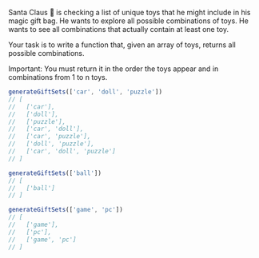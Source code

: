 Santa Claus 🎅 is checking a list of unique toys that he might include in his magic gift bag. He wants to explore all possible combinations of toys. He wants to see all combinations that actually contain at least one toy.

Your task is to write a function that, given an array of toys, returns all possible combinations.

Important: You must return it in the order the toys appear and in combinations from 1 to n toys.

```js
generateGiftSets(['car', 'doll', 'puzzle'])
// [
//   ['car'],
//   ['doll'],
//   ['puzzle'],
//   ['car', 'doll'],
//   ['car', 'puzzle'],
//   ['doll', 'puzzle'],
//   ['car', 'doll', 'puzzle']
// ]

generateGiftSets(['ball'])
// [
//   ['ball']
// ]

generateGiftSets(['game', 'pc'])
// [
//   ['game'],
//   ['pc'],
//   ['game', 'pc']
// ]

```